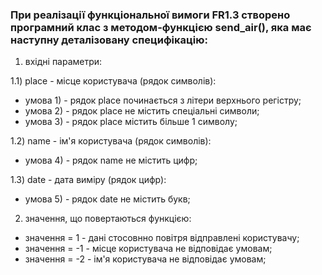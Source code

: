 ### При реалізації функціональної вимоги FR1.3 створено програмний клас з методом-функцією send_air(), яка має наступну деталізовану специфікацію:

1) вхідні параметри:

1.1) place - місце користувача (рядок символів):
- умова 1) - рядок place починається з літери верхнього регістру;
- умова 2) - рядок place не містить спеціальні символи;
- умова 3) - рядок place містить більше 1 символу;

1.2) name - ім'я користувача (рядок символів):
- умова 4) - рядок name не містить цифр;

1.3) date - дата виміру (рядок цифр):
- умова 5) - рядок date не містить букв;

2) значення, що повертаються функцією:
- значення = 1 - дані стосовнно повітря відправлені користувачу;
- значення = -1 - місце користувача не відповідає умовам;
- значення = -2 - ім'я користувача не відповідає умовам;
